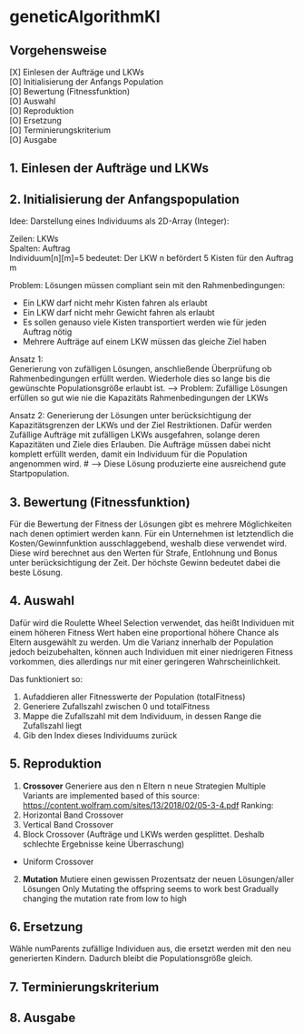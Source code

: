 # geneticAlgorithmKI
## Vorgehensweise
[X] Einlesen der Aufträge und LKWs  
[O] Initialisierung der Anfangs Population  
[O] Bewertung (Fitnessfunktion)  
[O] Auswahl  
[O] Reproduktion     
[O] Ersetzung  
[O] Terminierungskriterium  
[O] Ausgabe  

## 1. Einlesen der Aufträge und LKWs

## 2. Initialisierung der Anfangspopulation
  
Idee: Darstellung eines Individuums als 2D-Array (Integer):  

Zeilen: LKWs  
Spalten: Auftrag  
Individuum[n][m]=5 bedeutet: Der LKW n befördert 5 Kisten für den Auftrag m

Problem: Lösungen müssen compliant sein mit den Rahmenbedingungen:
- Ein LKW darf nicht mehr Kisten fahren als erlaubt
- Ein LKW darf nicht mehr Gewicht fahren als erlaubt
- Es sollen genauso viele Kisten transportiert werden wie für jeden Auftrag nötig
- Mehrere Aufträge auf einem LKW müssen das gleiche Ziel haben

Ansatz 1:  
Generierung von zufälligen Lösungen, anschließende Überprüfung ob Rahmenbedingungen erfüllt werden. Wiederhole dies so lange bis die gewünschte Populationsgröße erlaubt ist.
--> Problem: Zufällige Lösungen erfüllen so gut wie nie die Kapazitäts Rahmenbedingungen der LKWs

Ansatz 2: 
Generierung der Lösungen unter berücksichtigung der Kapazitätsgrenzen der LKWs und der Ziel Restriktionen. Dafür werden Zufällige Aufträge mit zufälligen LKWs ausgefahren, solange deren Kapazitäten und Ziele dies Erlauben. Die Aufträge müssen dabei nicht komplett erfüllt werden, damit ein Individuum für die Population angenommen wird. #
--> Diese Lösung produzierte eine ausreichend gute Startpopulation.

## 3. Bewertung (Fitnessfunktion)  
Für die Bewertung der Fitness der Lösungen gibt es mehrere Möglichkeiten nach denen optimiert werden kann. Für ein Unternehmen ist letztendlich die Kosten/Gewinnfunktion ausschlaggebend, weshalb diese verwendet wird. Diese wird berechnet aus den Werten für Strafe, Entlohnung und Bonus unter berücksichtigung der Zeit.
Der höchste Gewinn bedeutet dabei die beste Lösung.

## 4. Auswahl
Dafür wird die Roulette Wheel Selection verwendet, das heißt Individuen mit einem höheren Fitness Wert haben eine proportional höhere Chance als Eltern ausgewählt zu werden. Um die Varianz innerhalb der Population jedoch beizubehalten, können auch Individuen mit einer niedrigeren Fitness vorkommen, dies allerdings nur mit einer geringeren Wahrscheinlichkeit. 

Das funktioniert so:
1. Aufaddieren aller Fitnesswerte der Population (totalFitness)
2. Generiere Zufallszahl zwischen 0 und totalFitness
3. Mappe die Zufallszahl mit dem Individuum, in dessen Range die Zufallszahl liegt
4. Gib den Index dieses Individuums zurück

## 5. Reproduktion
1. **Crossover**
Generiere aus den n Eltern n neue Strategien
Multiple Variants are implemented based of this source: https://content.wolfram.com/sites/13/2018/02/05-3-4.pdf
Ranking: 
1. Horizontal Band Crossover
2. Vertical Band Crossover
3. Block Crossover (Aufträge und LKWs werden gesplittet. Deshalb schlechte Ergebnisse keine Überraschung)

- Uniform Crossover

2. **Mutation**
Mutiere einen gewissen Prozentsatz der neuen Lösungen/aller Lösungen
Only Mutating the offspring seems to work best
Gradually changing the mutation rate from low to high
## 6. Ersetzung
Wähle numParents zufällige Individuen aus, die ersetzt werden mit den neu generierten Kindern. Dadurch bleibt die Populationsgröße gleich.
## 7. Terminierungskriterium
## 8. Ausgabe